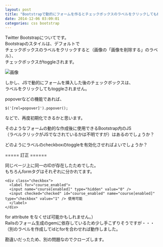 ```yaml
---
layout: post
title: "Bootstrapで動的にフォームを作るとチェックボックスのラベルをクリックしても機能しない"
date: 2014-12-06 03:09:01
categories: css bootstrap
---
```

<p>Twitter Bootstrapについてです。<br>
Bootstrapのスタイルは、デフォルトで<br>
チェックボックスのラベルをクリックすると（画像の「画像を削除する」のラベル）、<br>
チェックボックスがtoggleされます。</p>

<p><img src="https://i.stack.imgur.com/KtASg.png" alt="画像"></p>

<p>しかし、JSで動的にフォームを挿入した後のチェックボックスは、<br>
ラベルをクリックしてもtoggleされません。</p>

<p>popoverなどの機能であれば、</p>

<pre><code>$('[rel=popover]').popover();
</code></pre>

<p>などで、再度初期化できるかと思います。</p>

<p>そのようなフォームの動的な作成後に使用できるBootstrap内のJS<br>
（ラベルクリックがJSでなされているかは不明ですが）はあるのでしょうか？</p>

<p>どのようにラベルのcheckboxのtoggleを有効化させればよいでしょうか？</p>

<p>===== 訂正 ======</p>

<p>同じページ上に同一のIDが存在したためでした。<br>
もちろんformタグはそれぞれに分かれてます。</p>

<pre><code>&lt;div class="checkbox"&gt;
  &lt;label for="course_enabled"&gt;
  &lt;input name="course[enabled]" type="hidden" value="0" /&gt;
  &lt;input checked="checked" id="course_enabled" name="course[enabled]" type="checkbox" value="1" /&gt; 使用可能
  &lt;/label&gt;
&lt;/div&gt;
</code></pre>

<p>for attribute をなくせば可能かもしれません。）<br>
Railsのフォーム生成のgemに依存しているため少し手こずりそうですが・・・<br>
（別のラベルを作成してidとforを合わせれば動作しました。</p>

<p>勘違いだったため、別の問題なのでクローズします。</p>
